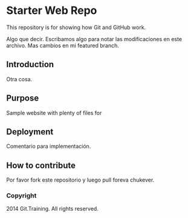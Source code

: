 # Starter Web Repo

This repository is for showing how Git and GitHub work.

Algo que decir. Escribamos algo para notar las modificaciones en este archivo. Mas cambios en mi featured branch.


## Introduction

Otra cosa.

## Purpose

Sample website with plenty of files for

## Deployment

Comentario para implementación.

## How to contribute

Por favor fork este repositorio y luego pull foreva chukever.

### Copyright

2014 Git.Training. All rights reserved.